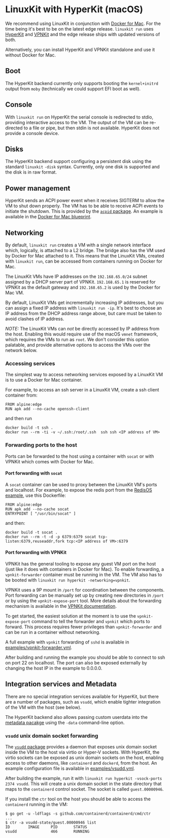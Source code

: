 # LinuxKit with HyperKit (macOS)

We recommend using LinuxKit in conjunction with
[Docker for Mac](https://docs.docker.com/docker-for-mac/install/). For
the time being it's best to be on the latest edge release. `linuxkit
run` uses [HyperKit](https://github.com/moby/hyperkit) and
[VPNKit](https://github.com/moby/vpnkit) and the edge release ships
with updated versions of both.

Alternatively, you can install HyperKit and VPNKit standalone and use it without Docker for Mac.


## Boot

The HyperKit backend currently only supports booting the
`kernel+initrd` output from `moby` (technically we could support EFI
boot as well).


## Console

With `linuxkit run` on HyperKit the serial console is redirected to
stdio, providing interactive access to the VM. The output of the VM
can be re-directed to a file or pipe, but then stdin is not available.
HyperKit does not provide a console device.


## Disks

The HyperKit backend support configuring a persistent disk using the
standard `linuxkit` `-disk` syntax.  Currently, only one disk is
supported and the disk is in raw format.

## Power management

HyperKit sends an ACPI power event when it receives SIGTERM to allow the VM to
shut down properly. The VM has to be able to receive ACPI events to initiate the
shutdown.  This is provided by the [`acpid` package](../pkg/acpid). An example
is available in the [Docker for Mac blueprint](../blueprints/docker-for-mac/base.yml).

## Networking

By default, `linuxkit run` creates a VM with a single network
interface which, logically, is attached to a L2 bridge. The bridge
also has the VM used by Docker for Mac attached to it. This means that
the LinuxKit VMs, created with `linuxkit run`, can be accessed from
containers running on Docker for Mac.

The LinuxKit VMs have IP addresses on the `192.168.65.0/24` subnet
assigned by a DHCP server part of VPNKit. `192.168.65.1` is reserved
for VPNKit as the default gateway and `192.168.65.2` is used by the
Docker for Mac VM.

By default, LinuxKit VMs get incrementally increasing IP addresses,
but you can assign a fixed IP address with `linuxkit run -ip`. It's
best to choose an IP address from the DHCP address range above, but
care must be taken to avoid clashes of IP address.

*NOTE:* The LinuxKit VMs can *not* be directly accessed by IP address
from the host.  Enabling this would require use of the macOS `vmnet`
framework, which requires the VMs to run as `root`.  We don't consider
this option palatable, and provide alternative options to access the
VMs over the network below.


### Accessing services

The simplest way to access networking services exposed by a LinuxKit VM is to use a Docker for Mac container.

For example, to access an ssh server in a LinuxKit VM, create a ssh client container from:
```
FROM alpine:edge
RUN apk add --no-cache openssh-client
```
and then run
```
docker build -t ssh .
docker run --rm -ti -v ~/.ssh:/root/.ssh  ssh ssh <IP address of VM>
```

### Forwarding ports to the host

Ports can be forwarded to the host using a container with `socat` or with VPNKit which comes with Docker for Mac.

#### Port forwarding with `socat`
A `socat` container can be used to proxy between the LinuxKit VM's ports and
localhost.  For example, to expose the redis port from the [RedisOS
example](../examples/redis-os.yml), use this Dockerfile:
```
FROM alpine:edge
RUN apk add --no-cache socat
ENTRYPOINT [ "/usr/bin/socat" ]
```
and then:
```
docker build -t socat .
docker run --rm -t -d -p 6379:6379 socat tcp-listen:6379,reuseaddr,fork tcp:<IP address of VM>:6379
```

#### Port forwarding with VPNKit

VPNKit has the general tooling to expose any guest VM port on the host (just
like it does with containers in Docker for Mac). To enable forwarding, a
`vpnkit-forwarder` container must be running in the VM. The VM also has to be
booted with `linuxkit run hyperkit -networking=vpnkit`.

VPNKit uses a 9P mount in `/port` for coordination between the components.
Port forwarding can be manually set up by creating new directories in `/port`
or by using the `vpnkit-expose-port` tool. More details about the forwarding
mechanism is available in the [VPNKit
documentation](https://github.com/moby/vpnkit/blob/master/docs/ports.md#signalling-from-the-vm-to-the-host).

To get started, the easiest solution at the moment is to use the
`vpnkit-expose-port` command to tell the forwarder and `vpnkit` which ports to
forward. This process requires fewer privileges than `vpnkit-forwarder` and can
be run in a container without networking.

A full example with `vpnkit` forwarding of `sshd` is available in [examples/vpnkit-forwarder.yml](/examples/vpnkit-forwarder.yml).

After building and running the example you should be able to connect to ssh on port 22 on
localhost. The port can also be exposed externally by changing the host IP in
the example to 0.0.0.0.

## Integration services and Metadata

There are no special integration services available for HyperKit, but
there are a number of packages, such as `vsudd`, which enable
tighter integration of the VM with the host (see below).

The HyperKit backend also allows passing custom userdata into the
[metadata pacakge](./metadata.md) using the `-data` command-line
option.


### `vsudd` unix domain socket forwarding

The [`vsudd` package](/pkg/vsudd) provides a daemon that exposes unix
domain socket inside the VM to the host via virtio or Hyper-V sockets.
With HyperKit, the virtio sockets can be exposed as unix domain
sockets on the host, enabling access to other daemons, like
`containerd` and `dockerd`, from the host.  An example configuration
file is available in [examples/vsudd.yml](/examples/vsudd.yml).

After building the example, run it with `linuxkit run hyperkit
-vsock-ports 2374 vsudd`. This will create a unix domain socket in the state directory that maps to the `containerd` control socket. The socket is called `guest.00000946`.

If you install the `ctr` tool on the host you should be able to access the
`containerd` running in the VM:

```
$ go get -u -ldflags -s github.com/containerd/containerd/cmd/ctr
...
$ ctr -a vsudd-state/guest.00000946 list
ID        IMAGE     PID       STATUS
vsudd               466       RUNNING
```
